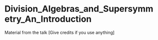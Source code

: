 # Division_Algebras_and_Supersymmetry_An_Introduction
Material from the talk [Give credits if you use anything]
